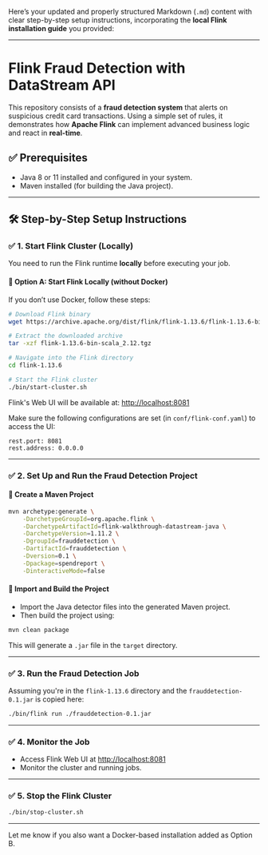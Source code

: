 Here’s your updated and properly structured Markdown (`.md`) content with clear step-by-step setup instructions, incorporating the **local Flink installation guide** you provided:

---

# Flink Fraud Detection with DataStream API

This repository consists of a **fraud detection system** that alerts on suspicious credit card transactions. Using a simple set of rules, it demonstrates how **Apache Flink** can implement advanced business logic and react in **real-time**.

## ✅ Prerequisites

* Java 8 or 11 installed and configured in your system.
* Maven installed (for building the Java project).

---

## 🛠️ Step-by-Step Setup Instructions

### ✅ 1. Start Flink Cluster (Locally)

You need to run the Flink runtime **locally** before executing your job.

#### 🔹 Option A: Start Flink Locally (without Docker)

If you don’t use Docker, follow these steps:

```bash
# Download Flink binary
wget https://archive.apache.org/dist/flink/flink-1.13.6/flink-1.13.6-bin-scala_2.12.tgz

# Extract the downloaded archive
tar -xzf flink-1.13.6-bin-scala_2.12.tgz

# Navigate into the Flink directory
cd flink-1.13.6

# Start the Flink cluster
./bin/start-cluster.sh
```

Flink's Web UI will be available at: [http://localhost:8081](http://localhost:8081)

Make sure the following configurations are set (in `conf/flink-conf.yaml`) to access the UI:

```
rest.port: 8081
rest.address: 0.0.0.0
```

---

### ✅ 2. Set Up and Run the Fraud Detection Project

#### 🔹 Create a Maven Project

```bash
mvn archetype:generate \
    -DarchetypeGroupId=org.apache.flink \
    -DarchetypeArtifactId=flink-walkthrough-datastream-java \
    -DarchetypeVersion=1.11.2 \
    -DgroupId=frauddetection \
    -DartifactId=frauddetection \
    -Dversion=0.1 \
    -Dpackage=spendreport \
    -DinteractiveMode=false
```

#### 🔹 Import and Build the Project

* Import the Java detector files into the generated Maven project.
* Then build the project using:

```bash
mvn clean package
```

This will generate a `.jar` file in the `target` directory.

---

### ✅ 3. Run the Fraud Detection Job

Assuming you're in the `flink-1.13.6` directory and the `frauddetection-0.1.jar` is copied here:

```bash
./bin/flink run ./frauddetection-0.1.jar
```

---

### ✅ 4. Monitor the Job

* Access Flink Web UI at [http://localhost:8081](http://localhost:8081)
* Monitor the cluster and running jobs.

---

### ✅ 5. Stop the Flink Cluster

```bash
./bin/stop-cluster.sh
```

---

Let me know if you also want a Docker-based installation added as Option B.
